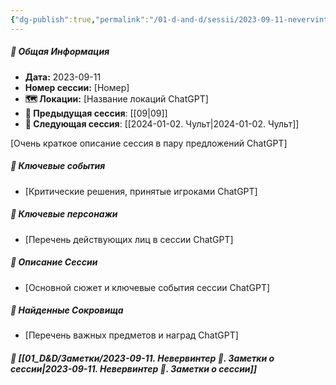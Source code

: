 ```yaml
---
{"dg-publish":true,"permalink":"/01-d-and-d/sessii/2023-09-11-nevervinter/","created":"2024-11-09T09:06:50.010+03:00","updated":"2024-11-09T15:55:49.122+03:00"}
---
```


##### 📅 Общая Информация

- **Дата:** 2023-09-11
- **Номер cессии:** [Номер]
- **🗺️ Локации:** [Название локаций ChatGPT]
- **🔗 Предыдущая сессия**: [[09\|09]]
- **🔗 Следующая сессия**: [[2024-01-02. Чульт\|2024-01-02. Чульт]]

[Очень краткое описание сессия в пару предложений ChatGPT]
##### 🔑 **Ключевые события** 
- [Критические решения, принятые игроками ChatGPT]
##### 🧍 **Ключевые персонажи** 
- [Перечень действующих лиц в сессии ChatGPT]
##### 📖 **Описание Сессии** 
- [Основной сюжет и ключевые события сессии ChatGPT]
##### 💎 **Найденные Сокровища** 
- [Перечень важных предметов и наград ChatGPT]
##### 📝 **[[01_D&D/Заметки/2023-09-11. Невервинтер 🛑. Заметки о сессии\|2023-09-11. Невервинтер 🛑. Заметки о сессии]]**
